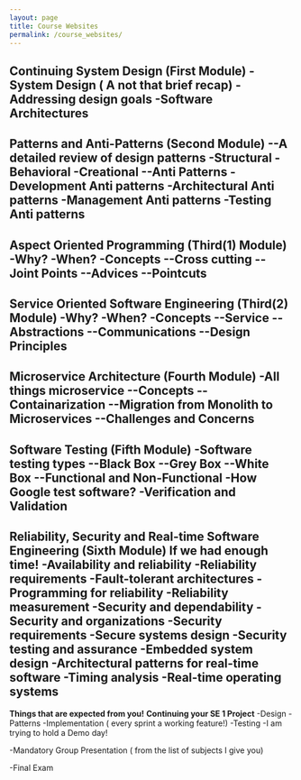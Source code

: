 ```yaml
---
layout: page
title: Course Websites
permalink: /course_websites/
---
```


<!-- | # |       Course Name                      |   Instructor    | Student Name    | Website URL          |
|---|:--------------------------------------:|:---------------:|:----------------|---------------------:|
| 1 | College Orientation and Student Skills |     Eetemadi    |   Pariya Fesahat| https://sauleh.github.io/co98 | -->
**Continuing System Design (First Module)**
-System Design ( A not that brief recap)
-Addressing design goals
-Software Architectures
---
**Patterns and Anti-Patterns (Second Module)**
--A detailed review of design patterns 
-Structural
-Behavioral
-Creational
--Anti Patterns
-Development Anti patterns
-Architectural Anti patterns
-Management Anti patterns
-Testing Anti patterns
---
**Aspect Oriented Programming (Third(1) Module)**
-Why?
-When?
-Concepts
--Cross cutting
--Joint Points
--Advices
--Pointcuts
---
**Service Oriented Software Engineering (Third(2) Module)**
-Why?
-When?
-Concepts
--Service
--Abstractions
--Communications
--Design Principles
---
**Microservice Architecture (Fourth Module)**
-All things microservice
--Concepts
--Containarization
--Migration from Monolith to Microservices
--Challenges and Concerns
---
**Software Testing (Fifth Module)**
-Software testing types
--Black Box
--Grey Box
--White Box
--Functional and Non-Functional
-How Google test software?
-Verification and Validation
---
**Reliability, Security and Real-time Software Engineering (Sixth Module)**
**If we had enough time!**
-Availability and reliability
-Reliability requirements
-Fault-tolerant architectures
-Programming for reliability
-Reliability measurement
-Security and dependability
-Security and organizations
-Security requirements
-Secure systems design
-Security testing and assurance
-Embedded system design
-Architectural patterns for real-time software
-Timing analysis
-Real-time operating systems
---
**Things that are expected from you!**
**Continuing your SE 1 Project**
-Design
-Patterns
-Implementation ( every sprint a working feature!)
-Testing
-I am trying to hold a Demo day!

-Mandatory Group Presentation ( from the list of subjects I give you)

-Final Exam






